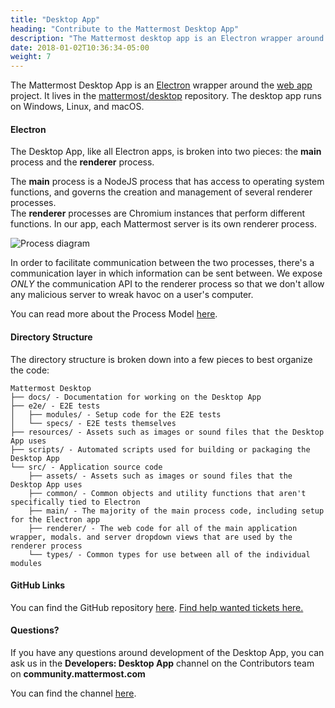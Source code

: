 ```yaml
---
title: "Desktop App"
heading: "Contribute to the Mattermost Desktop App"
description: "The Mattermost desktop app is an Electron wrapper around the web app project. It lives in the mattermost/desktop repository."
date: 2018-01-02T10:36:34-05:00
weight: 7
---
```


The Mattermost Desktop App is an [Electron](https://electronjs.org/) wrapper around the [web app](/contribute/webapp) project. It lives in the [mattermost/desktop](https://github.com/mattermost/desktop) repository. The desktop app runs on Windows, Linux, and macOS.

#### Electron
The Desktop App, like all Electron apps, is broken into two pieces: the **main** process and the **renderer** process.

The **main** process is a NodeJS process that has access to operating system functions, and governs the creation and management of several renderer processes.  
The **renderer** processes are Chromium instances that perform different functions. In our app, each Mattermost server is its own renderer process.

![Process diagram](/contribute/desktop/process-diagram.png)

In order to facilitate communication between the two processes, there's a communication layer in which information can be sent between. We expose *ONLY* the communication API to the renderer process so that we don't allow any malicious server to wreak havoc on a user's computer.

You can read more about the Process Model [here](https://www.electronjs.org/docs/latest/tutorial/process-model).

#### Directory Structure
The directory structure is broken down into a few pieces to best organize the code:

```
Mattermost Desktop
├── docs/ - Documentation for working on the Desktop App
├── e2e/ - E2E tests
│   ├── modules/ - Setup code for the E2E tests
│   └── specs/ - E2E tests themselves
├── resources/ - Assets such as images or sound files that the Desktop App uses
├── scripts/ - Automated scripts used for building or packaging the Desktop App
└── src/ - Application source code
    ├── assets/ - Assets such as images or sound files that the Desktop App uses
    ├── common/ - Common objects and utility functions that aren't specifically tied to Electron
    ├── main/ - The majority of the main process code, including setup for the Electron app
    ├── renderer/ - The web code for all of the main application wrapper, modals. and server dropdown views that are used by the renderer process
    └── types/ - Common types for use between all of the individual modules
```

#### GitHub Links

You can find the GitHub repository [here](https://github.com/mattermost/desktop).
[Find help wanted tickets here.](https://mattermost.com/pl/help-wanted-desktop)

#### Questions?

If you have any questions around development of the Desktop App, you can ask us in the **Developers: Desktop App** channel on the Contributors team on **community.mattermost.com**

You can find the channel [here](https://community.mattermost.com/core/channels/desktop-app).
